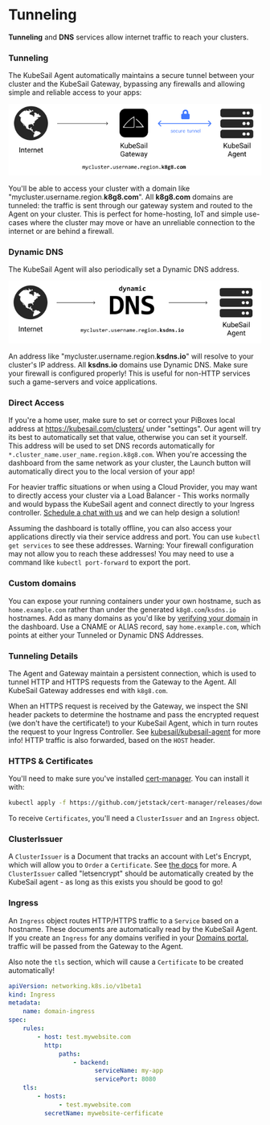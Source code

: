 # Tunneling

**Tunneling** and **DNS** services allow internet traffic to reach your clusters.

### Tunneling

The KubeSail Agent automatically maintains a secure tunnel between your cluster and the KubeSail Gateway, bypassing any firewalls and allowing simple and reliable access to your apps:

<img src="/img/tunneling.png" title="Tunneled Traffic" />

You'll be able to access your cluster with a domain like "mycluster.username.region.**k8g8.com**". All **k8g8.com** domains are tunneled: the traffic is sent through our gateway system and routed to the Agent on your cluster. This is perfect for home-hosting, IoT and simple use-cases where the cluster may move or have an unreliable connection to the internet or are behind a firewall.

### Dynamic DNS

The KubeSail Agent will also periodically set a Dynamic DNS address.

<img src="/img/tunneling-dns.png" title="DNS Traffic" />

An address like "mycluster.username.region.**ksdns.io**" will resolve to your cluster's IP address. All **ksdns.io** domains use Dynamic DNS. Make sure your firewall is configured properly! This is useful for non-HTTP services such a game-servers and voice applications.

### Direct Access

If you're a home user, make sure to set or correct your PiBoxes local address at https://kubesail.com/clusters/ under "settings". Our agent will try its best to automatically set that value, otherwise you can set it yourself. This address will be used to set DNS records automatically for `*.cluster_name.user_name.region.k8g8.com`. When you're accessing the dashboard from the same network as your cluster, the Launch button will automatically direct you to the local version of your app!

For heavier traffic situations or when using a Cloud Provider, you may want to directly access your cluster via a Load Balancer - This works normally and would bypass the KubeSail agent and connect directly to your Ingress controller. [Schedule a chat with us](https://calendly.com/kubesail/15min) and we can help design a solution!

Assuming the dashboard is totally offline, you can also access your applications directly via their service address and port. You can use `kubectl get services` to see these addresses. Warning: Your firewall configuration may not allow you to reach these addresses! You may need to use a command like `kubectl port-forward` to export the port.

### Custom domains

You can expose your running containers under your own hostname, such as `home.example.com` rather than under the generated `k8g8.com`/`ksdns.io` hostnames. Add as many domains as you'd like by [verifying your domain](https://kubesail.com/domains) in the dashboard. Use a CNAME or ALIAS record, say `home.example.com`, which points at either your Tunneled or Dynamic DNS Addresses.

### Tunneling Details

The Agent and Gateway maintain a persistent connection, which is used to tunnel HTTP and HTTPS requests from the Gateway to the Agent. All KubeSail Gateway addresses end with `k8g8.com`.

When an HTTPS request is received by the Gateway, we inspect the SNI header packets to determine the hostname and pass the encrypted request (we don't have the certificate!) to your KubeSail Agent, which in turn routes the request to your Ingress Controller. See [kubesail/kubesail-agent](https://github.com/kubesail/kubesail-agent) for more info! HTTP traffic is also forwarded, based on the `HOST` header.

### HTTPS & Certificates

You'll need to make sure you've installed [cert-manager](https://cert-manager.io/docs/). You can install it with:

```sh
kubectl apply -f https://github.com/jetstack/cert-manager/releases/download/v1.3.0/cert-manager.yaml
```

To receive `Certificates`, you'll need a `ClusterIssuer` and an `Ingress` object.

### ClusterIssuer

A `ClusterIssuer` is a Document that tracks an account with Let's Encrypt, which will allow you to `Order` a `Certificate`. See [the docs](https://docs.cert-manager.io/en/release-0.11/reference/clusterissuers.html) for more. A `ClusterIssuer` called "letsencrypt" should be automatically created by the KubeSail agent - as long as this exists you should be good to go!

### Ingress

An `Ingress` object routes HTTP/HTTPS traffic to a `Service` based on a hostname. These documents are automatically read by the KubeSail Agent. If you create an `Ingress` for any domains verified in your [Domains portal](https://kubesail.com/domains), traffic will be passed from the Gateway to the Agent.

Also note the `tls` section, which will cause a `Certificate` to be created automatically!

```yaml
apiVersion: networking.k8s.io/v1beta1
kind: Ingress
metadata:
    name: domain-ingress
spec:
    rules:
        - host: test.mywebsite.com
          http:
              paths:
                  - backend:
                        serviceName: my-app
                        servicePort: 8080
    tls:
        - hosts:
              - test.mywebsite.com
          secretName: mywebsite-cerfificate
```

